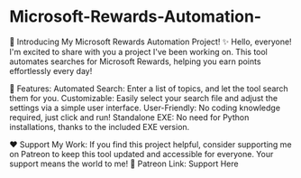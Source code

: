 # Microsoft-Rewards-Automation-




🚀 Introducing My Microsoft Rewards Automation Project!
✨ Hello, everyone!
I'm excited to share with you a project I've been working on. This tool automates searches for Microsoft Rewards, helping you earn points effortlessly every day!



🔧 Features:
Automated Search: Enter a list of topics, and let the tool search them for you.
Customizable: Easily select your search file and adjust the settings via a simple user interface.
User-Friendly: No coding knowledge required, just click and run!
Standalone EXE: No need for Python installations, thanks to the included EXE version.

❤️ Support My Work:
If you find this project helpful, consider supporting me on Patreon to keep this tool updated and accessible for everyone. Your support means the world to me!
🔗 Patreon Link: Support Here

